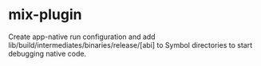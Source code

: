 # mix-plugin

Create app-native run configuration and add lib/build/intermediates/binaries/release/[abi] to Symbol directories to start debugging native code.
